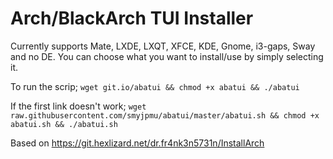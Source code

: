 # Arch/BlackArch TUI Installer

Currently supports Mate, LXDE, LXQT, XFCE, KDE, Gnome, i3-gaps, Sway and no DE.
You can choose what you want to install/use by simply selecting it.

To run the scrip;
`wget git.io/abatui && chmod +x abatui && ./abatui`

If the first link doesn't work;
`wget raw.githubusercontent.com/smyjpmu/abatui/master/abatui.sh && chmod +x abatui.sh && ./abatui.sh`

Based on https://git.hexlizard.net/dr.fr4nk3n5731n/InstallArch
